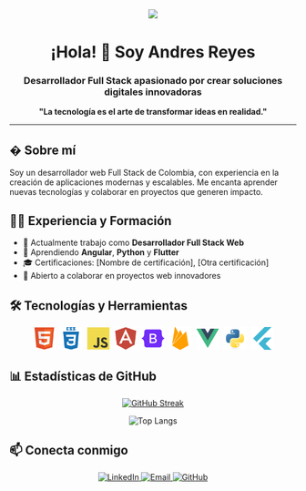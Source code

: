 <div id="header" align="center">
    <img src="https://media.giphy.com/media/qgQUggAC3Pfv687qPC/giphy.gif" width="200" />
    <h1 align="center">¡Hola! 👋 Soy Andres Reyes</h1>
    <h3 align="center">Desarrollador Full Stack apasionado por crear soluciones digitales innovadoras</h3>
</div>

<p align="center">
    <b>"La tecnología es el arte de transformar ideas en realidad."</b>
</p>

---

## � Sobre mí

Soy un desarrollador web Full Stack de Colombia, con experiencia en la creación de aplicaciones modernas y escalables. Me encanta aprender nuevas tecnologías y colaborar en proyectos que generen impacto.

<!-- ## 🌟 Proyectos Destacados

- <a href="https://github.com/Andres-Reyes/Proyecto1">Proyecto1</a>: Descripción breve del proyecto.
- <a href="https://github.com/Andres-Reyes/Proyecto2">Proyecto2</a>: Descripción breve del proyecto.
- <a href="https://github.com/Andres-Reyes/Proyecto3">Proyecto3</a>: Descripción breve del proyecto. -->


## 👨‍💻 Experiencia y Formación

- 🔭 Actualmente trabajo como **Desarrollador Full Stack Web**
- 🌱 Aprendiendo **Angular**, **Python** y **Flutter**
- 🎓 Certificaciones: [Nombre de certificación], [Otra certificación]
- 💼 Abierto a colaborar en proyectos web innovadores

## 🛠️ Tecnologías y Herramientas

<div align="center">
    <img src="https://github.com/devicons/devicon/blob/master/icons/html5/html5-original.svg" title="HTML5" alt="HTML" width="40" height="40"/>&nbsp;
    <img src="https://github.com/devicons/devicon/blob/master/icons/css3/css3-plain-wordmark.svg" title="CSS3" alt="CSS" width="40" height="40"/>&nbsp;
    <img src="https://github.com/devicons/devicon/blob/master/icons/javascript/javascript-original.svg" title="JavaScript" alt="JavaScript" width="40" height="40"/>&nbsp;
    <img src="https://github.com/devicons/devicon/blob/master/icons/angularjs/angularjs-plain.svg" title="Angular" alt="Angular" width="40" height="40"/>&nbsp;        
    <img src="https://github.com/devicons/devicon/blob/master/icons/bootstrap/bootstrap-plain.svg" title="Bootstrap" alt="Bootstrap" width="40" height="40"/>&nbsp;
    <img src="https://github.com/devicons/devicon/blob/master/icons/firebase/firebase-plain.svg" title="Firebase" alt="Firebase" width="40" height="40"/>&nbsp;
    <img src="https://github.com/devicons/devicon/blob/master/icons/vuejs/vuejs-original.svg" title="Vue.js" alt="Vue.js" width="40" height="40"/>&nbsp;
    <img src="https://github.com/devicons/devicon/blob/master/icons/python/python-original.svg" title="Python" alt="Python" width="40" height="40"/>&nbsp;
    <img src="https://github.com/devicons/devicon/blob/master/icons/flutter/flutter-plain.svg" title="Flutter" alt="Flutter" width="40" height="40"/>        
</div>

## 📊 Estadísticas de GitHub

<div align="center">
    
[![GitHub Streak](https://streak-stats.demolab.com?user=Andres-Reyes&theme=dark&hide_border=true&border_radius=4&short_numbers=true)](https://git.io/streak-stats)

![Top Langs](https://github-readme-stats.vercel.app/api/top-langs/?username=Andres-Reyes&layout=compact&theme=dark)

</div>

## 📫 Conecta conmigo

<div align="center">
    <a href="https://www.linkedin.com/in/arielandresreyestuay/" target="_blank">
        <img src="https://img.shields.io/badge/LinkedIn-0077B5?style=for-the-badge&logo=linkedin&logoColor=white" alt="LinkedIn"/>
    </a>
    <a href="mailto:arielreyesdev593@gmail.com" target="_blank">
        <img src="https://img.shields.io/badge/Email-D14836?style=for-the-badge&logo=gmail&logoColor=white" alt="Email"/>
    </a>
    <a href="https://github.com/Andres-Reyes" target="_blank">
        <img src="https://img.shields.io/badge/GitHub-181717?style=for-the-badge&logo=github&logoColor=white" alt="GitHub"/>
    </a>
</div>
